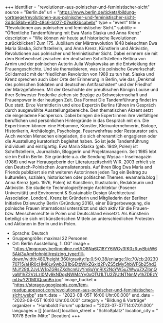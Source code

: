 +++
identifier = "revolutionen-aus-polnischer-und-feministischer-sicht"
source = "Berlin.de"
url = "https://www.berlin.de/tickets/bildung-vortraege/revolutionen-aus-polnischer-und-feministischer-sicht-3d4c58bb-e5f0-48c6-b027-07ea93bcabeb/"
type = "event"
title = "Revolutionen aus polnischer und feministischer Sicht."
subtitle = "Öffentliche Tandemführung mit Ewa Maria Slaska und Anna Krenz"
description = "Wie können wir heute auf historische Revolutionen zurückblicken? Zum 175. Jubiläum der Märzrevolution 1848 beleuchten Ewa Maria Slaska, Schriftstellerin, und Anna Krenz, Künstlerin und Aktivistin, Revolutionen aus polnischer und feministischer Sicht.
Dabei erinnern sie mit dem Briefwechsel zwischen der deutschen Schriftstellerin Bettina von Arnim und der polnischen Autorin Julia Woykowska an die Entwicklung der Frauengeschichte. Und sie thematisieren, was die polnische Gewerkschaft Solidarność mit der friedlichen Revolution von 1989 zu tun hat. Slaska und Krenz sprechen auch über Orte der Erinnerung in Berlin, wie das „Denkmal des polnischen Soldaten und deutschen Antifaschisten“ und der Friedhof der Märzgefallenen. Mit der Geschichte der preußischen Königin Louise und ihrer Schwester Frederike ziehen sie Bezüge zu Schwesternschaft und Frauenpower in der heutigen Zeit.
Das Format
Die Tandemführung findet im Duo statt. Ein:e Vermittler:in und ein:e Expert:in Berlins führen im Gespräch durch ausgewählte Ausstellungsbereiche. Den thematischen Akzent setzt die eingeladene Fachperson. Dabei bringen die Expert:innen ihre vielfältigen beruflichen und persönlichen Hintergründe in das Gespräch mit ein.
Die Expert:innen können eine Hebamme, Künstler, Kleinunternehmerin, Biologe, Historikerin, Archäologin, Psychologe, Feuerwehrfrau oder Restaurator sein. Auch werden Menschen eingeladen, die sich ehrenamtlich engagieren oder die Ausstellung kuratorisch begleitet haben. So ist jede Tandemführung individuell und einzigartig.
Ewa Maria Slaska (geb. 1949, Polen) ist Schriftstellerin, Journalistin, Bloggerin und Projektmanagerin. Seit 1985 lebt sie im Exil in Berlin. Sie gründete u.a. die Sendung Wyspa – Inselmagazin (1986) und war Herausgeberin der Literaturzeitschrift WIR. 2003 erhielt sie den Deutsch-Polnischen Journalistenpreis. Auf ihren Blog Ewa Maria and Friends publiziert sie mit weiteren Autor:innen jeden Tag ein Beitrag zu kulturellen, sozialen, historischen oder politischen Themen.
ewamaria.blog |
Anna Krenz (geb. 1976, Polen) ist Künstlerin, Illustratorin, Redakteurin und Aktivistin. Sie studierte Technologie/Energie Architektur (Posener Universität) und Environment & Sustainable Design (Architectural Association, London). Krenz ist Gründerin und Mitgliederin der Berliner Initiative Dziewuchy Berlin (Gründung 2016), einer Bürgerbewegung, die polnische Frauen international unterstützt und sich aktiv für die Frauen- bzw. Menschenrechte in Polen und Deutschland einsetzt. Als Künstlerin beteiligt sie sich mit künstlerischen Mitteln an unterschiedlichen Protesten und Aktionen in Berlin und in Polen.
- Sprache: Deutsch
- Gruppengröße: maximal 22 Personen
- Ort: Berlin Ausstellung, 1. OG"
image = "https://imgproxy.berlinonline.net/tO8Nq6C18YY6WGy3fK0zRuyBbkW65Aki3uAmHqhnjdI/resizing_type:fill-down/width:480/height:360/gravity:fp:0.5:0.38/enlarge:1/q:70/cb:2023070715/aHR0cHM6Ly9wb3B1bGEtbWlkZGxld2FyZS5zMy5hbWF6b25hd3MuY29tL2JvLW1pZGRsZXdhcmUvYm8uYmRlX2NoYW5uZWwuZXZlbnQvaW1hZ2VzLzI0My9kNDgxNWM4Yy0xOTU1LTU2ZjUtNTNmMy1hZDEzYmUwY2I1MDQuanBn.jpg"
image_bucket = "https://storage.googleapis.com/fem-readup.appspot.com/revolutionen-aus-polnischer-und-feministischer-sicht.webp"
start_date = "2023-08-05T 16:00 Uhr:00.000"
end_date = "2023-08-05T 16:00 Uhr:00.000"
category = "Bildung & Vorträge"
organizer = "Humboldt Forum"
updated = "2023-07-07T14:07:01.000"
languages = []
[contact]
location_street = "Schloßplatz"
location_city = " 10178 Berlin-Mitte"
[location]
+++